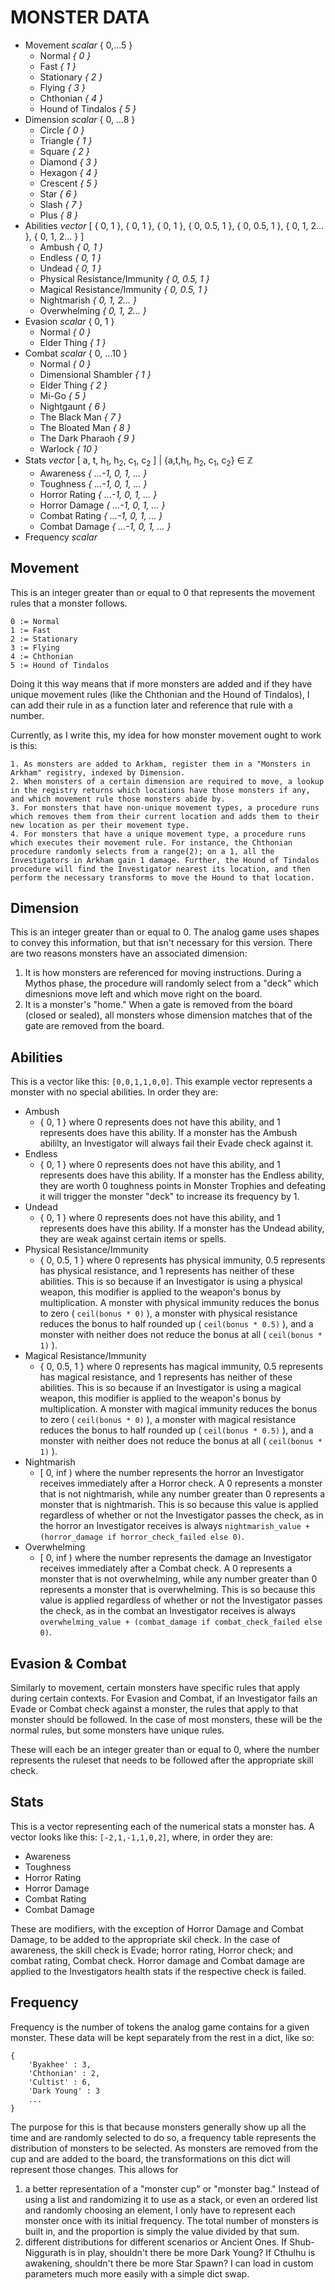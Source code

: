 # MONSTER DATA

- Movement *scalar* { 0,...5 }
    - Normal *{ 0 }*
    - Fast *{ 1 }*
    - Stationary *{ 2 }*
    - Flying *{ 3 }*
    - Chthonian *{ 4 }*
    - Hound of Tindalos *{ 5 }*
- Dimension *scalar* { 0, ...8 } 
    - Circle *{ 0 }*
    - Triangle *{ 1 }*
    - Square *{ 2 }*
    - Diamond *{ 3 }*
    - Hexagon *{ 4 }*
    - Crescent *{ 5 }*
    - Star *{ 6 }*
    - Slash *{ 7 }*
    - Plus *{ 8 }*
- Abilities *vector* [ { 0, 1 }, { 0, 1 }, { 0, 1 }, { 0, 0.5, 1 }, { 0, 0.5, 1 }, { 0, 1, 2... }, { 0, 1, 2... } ]
    - Ambush *{ 0, 1 }*
    - Endless *{ 0, 1 }*
    - Undead *{ 0, 1 }*
    - Physical Resistance/Immunity *{ 0, 0.5, 1 }*
    - Magical Resistance/Immunity *{ 0, 0.5, 1 }*
    - Nightmarish *{ 0, 1, 2... }*
    - Overwhelming *{ 0, 1, 2... }*
- Evasion *scalar* { 0, 1 } 
    - Normal *{ 0 }* 
    - Elder Thing *{ 1 }*
- Combat *scalar* { 0, ...10 }
    - Normal *{ 0 }*
    - Dimensional Shambler *{ 1 }*
    - Elder Thing *{ 2 }*
    - Mi-Go *{ 5 }*
    - Nightgaunt *{ 6 }*
    - The Black Man *{ 7 }*
    - The Bloated Man *{ 8 }*
    - The Dark Pharaoh *{ 9 }*
    - Warlock *{ 10 }*
- Stats *vector* [ a, t, h<sub>1</sub>, h<sub>2</sub>, c<sub>1</sub>, c<sub>2</sub> ] | {a,t,h<sub>1</sub>, h<sub>2</sub>, c<sub>1</sub>, c<sub>2</sub>} ∈ ℤ
    - Awareness *{ ...-1, 0, 1, ... }*
    - Toughness *{ ...-1, 0, 1, ... }*
    - Horror Rating *{ ...-1, 0, 1, ... }*
    - Horror Damage *{ ...-1, 0, 1, ... }*
    - Combat Rating *{ ...-1, 0, 1, ... }*
    - Combat Damage *{ ...-1, 0, 1, ... }*
- Frequency *scalar*


## Movement

This is an integer greater than or equal to 0 that represents the movement rules that a monster follows. 

    0 := Normal
    1 := Fast
    2 := Stationary
    3 := Flying
    4 := Chthonian
    5 := Hound of Tindalos

Doing it this way means that if more monsters are added and if they have unique movement rules (like the Chthonian and the Hound of Tindalos), I can add their rule in as a function later and reference that rule with a number. 

Currently, as I write this, my idea for how monster movement ought to work is this:

    1. As monsters are added to Arkham, register them in a "Monsters in Arkham" registry, indexed by Dimension.
    2. When monsters of a certain dimension are required to move, a lookup in the registry returns which locations have those monsters if any, and which movement rule those monsters abide by.
    3. For monsters that have non-unique movement types, a procedure runs which removes them from their current location and adds them to their new location as per their movement type.
    4. For monsters that have a unique movement type, a procedure runs which executes their movement rule. For instance, the Chthonian procedure randomly selects from a range(2); on a 1, all the Investigators in Arkham gain 1 damage. Further, the Hound of Tindalos procedure will find the Investigator nearest its location, and then perform the necessary transforms to move the Hound to that location.

## Dimension

This is an integer greater than or equal to 0. The analog game uses shapes to convey this information, but that isn't necessary for this version. There are two reasons monsters have an associated dimension:

1. It is how monsters are referenced for moving instructions. During a Mythos phase, the procedure will randomly select from a "deck" which dimesnions move left and which move right on the board.
2. It is a monster's "home." When a gate is removed from the board (closed or sealed), all monsters whose dimension matches that of the gate are removed from the board. 

## Abilities

This is a vector like this: `[0,0,1,1,0,0]`. This example vector represents a monster with no special abilities. In order they are:

- Ambush
    - { 0, 1 } where 0 represents does not have this ability, and 1 represents does have this ability. If a monster has the Ambush abililty, an Investigator will always fail their Evade check against it.
- Endless
    - { 0, 1 } where 0 represents does not have this ability, and 1 represents does have this ability. If a monster has the Endless ability, they are worth 0 toughness points in Monster Trophies and defeating it will trigger the monster "deck" to increase its frequency by 1.
- Undead
    - { 0, 1 } where 0 represents does not have this ability, and 1 represents does have this ability. If a monster has the Undead ability, they are weak against certain items or spells. 
- Physical Resistance/Immunity
    - { 0, 0.5, 1 } where 0 represents has physical immunity, 0.5 represents has physical resistance, and 1 represents has neither of these abilities. This is so because if an Investigator is using a physical weapon, this modifier is applied to the weapon's bonus by multiplication. A monster with physical immunity reduces the bonus to zero ( `ceil(bonus * 0)` ), a monster with physical resistance reduces the bonus to half rounded up ( `ceil(bonus * 0.5)` ), and a monster with neither does not reduce the bonus at all ( `ceil(bonus * 1)` ). 
- Magical Resistance/Immunity
    - { 0, 0.5, 1 } where 0 represents has magical immunity, 0.5 represents has magical resistance, and 1 represents has neither of these abilities. This is so because if an Investigator is using a magical weapon, this modifier is applied to the weapon's bonus by multiplication. A monster with magical immunity reduces the bonus to zero ( `ceil(bonus * 0)` ), a monster with magical resistance reduces the bonus to half rounded up ( `ceil(bonus * 0.5)` ), and a monster with neither does not reduce the bonus at all ( `ceil(bonus * 1)` ). 
- Nightmarish 
    - [ 0, inf ) where the number represents the horror an Investigator receives immediately after a Horror check. A 0 represents a monster that is not nightmarish, while any number greater than 0 represents a monster that is nightmarish. This is so because this value is applied regardless of whether or not the Investigator passes the check, as in the horror an Investigator receives is always `nightmarish_value + (horror_damage if horror_check_failed else 0)`.
- Overwhelming 
    - [ 0, inf ) where the number represents the damage an Investigator receives immediately after a Combat check. A 0 represents a monster that is not overwhelming, while any number greater than 0 represents a monster that is overwhelming. This is so because this value is applied regardless of whether or not the Investigator passes the check, as in the combat an Investigator receives is always `overwhelming_value + (combat_damage if combat_check_failed else 0)`. 

## Evasion & Combat

Similarly to movement, certain monsters have specific rules that apply during certain contexts. For Evasion and Combat, if an Investigator fails an Evade or Combat check against a monster, the rules that apply to that monster should be followed. In the case of most monsters, these will be the normal rules, but some monsters have unique rules. 

These will each be an integer greater than or equal to 0, where the number represents the ruleset that needs to be followed after the appropriate skill check.

## Stats

This is a vector representing each of the numerical stats a monster has. A vector looks like this: `[-2,1,-1,1,0,2]`, where, in order they are:

- Awareness
- Toughness
- Horror Rating
- Horror Damage
- Combat Rating
- Combat Damage

These are modifiers, with the exception of Horror Damage and Combat Damage, to be added to the appropriate skil check. In the case of awareness, the skill check is Evade; horror rating, Horror check; and combat rating, Combat check. Horror damage and Combat damage are applied to the Investigators health stats if the respective check is failed. 

## Frequency

Frequency is the number of tokens the analog game contains for a given monster. These data will be kept separately from the rest in a dict, like so:

```
{
    'Byakhee' : 3,
    'Chthonian' : 2,
    'Cultist' : 6,
    'Dark Young' : 3
    ...
}
```

The purpose for this is that because monsters generally show up all the time and are randomly selected to do so, a frequency table represents the distribution of monsters to be selected. As monsters are removed from the cup and are added to the board, the transformations on this dict will represent those changes. This allows for 

1. a better representation of a "monster cup" or "monster bag." Instead of using a list and randomizing it to use as a stack, or even an ordered list and randomly choosing an element, I only have to represent each monster once with its initial frequency. The total number of monsters is built in, and the proportion is simply the value divided by that sum.
2. different distributions for different scenarios or Ancient Ones. If Shub-Niggurath is in play, shouldn't there be more Dark Young? If Cthulhu is awakening, shouldn't there be more Star Spawn? I can load in custom parameters much more easily with a simple dict swap. 

